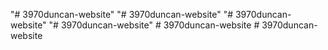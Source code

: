 "# 3970duncan-website" 
"# 3970duncan-website" 
"# 3970duncan-website" 
"# 3970duncan-website" 
#   3 9 7 0 d u n c a n - w e b s i t e 
 
 #   3 9 7 0 d u n c a n - w e b s i t e 
 
 
